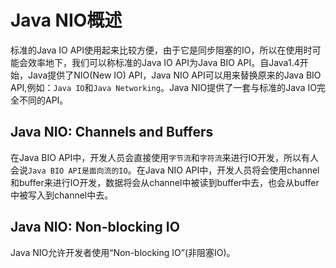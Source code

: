 # Java NIO概述

标准的Java IO API使用起来比较方便，由于它是同步阻塞的IO，所以在使用时可能会效率地下，我们可以称标准的Java IO API为Java BIO API。自Java1.4开始，Java提供了NIO\(New IO\) API，Java NIO API可以用来替换原来的Java BIO API,例如：`Java IO`和`Java Networking`。Java NIO提供了一套与标准的Java IO完全不同的API。

## Java NIO: Channels and Buffers

在Java BIO API中，开发人员会直接使用`字节流`和`字符流`来进行IO开发，所以有人会说`Java BIO API是面向流的IO`。在Java NIO API中，开发人员将会使用channel和buffer来进行IO开发，数据将会从channel中被读到buffer中去，也会从buffer中被写入到channel中去。

## Java NIO: Non-blocking IO

Java NIO允许开发者使用“Non-blocking IO”\(非阻塞IO\)。

